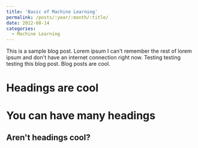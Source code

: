 ```yaml
---
title: 'Basic of Machine Learning'
permalink: /posts/:year/:month/:title/
date: 2012-08-14
categories:
  - Machine Learning
---
```


This is a sample blog post. Lorem ipsum I can't remember the rest of lorem ipsum and don't have an internet connection right now. Testing testing testing this blog post. Blog posts are cool.

Headings are cool
======

You can have many headings
======

Aren't headings cool?
------